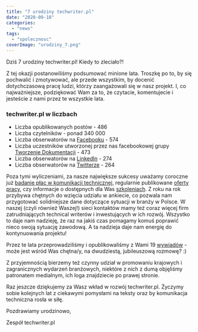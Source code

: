 ```yaml
---
title: "7 urodziny techwriter.pl"
date: "2020-09-18"
categories:
  - "news"
tags:
  - "spolecznosc"
coverImage: "urodziny_7.png"
---
```


Dziś 7 urodziny techwriter.pl! Kiedy to zleciało?!

Z tej okazji postanowiliśmy podsumować minione lata. Troszkę po to, by się pochwalić i zmotywować, ale przede wszystkim, by docenić dotychczasową pracę ludzi, którzy zaangażowali się w nasz projekt. I, co najważniejsze, podziękować Wam za to, że czytacie, komentujecie i jesteście z nami przez te wszystkie lata.

### techwriter.pl w liczbach

- Liczba opublikowanych postów - 486
- Liczba czytelników - ponad 340 000
- Liczba obserwatorów na [Facebooku](https://www.facebook.com/techwriterpl) - 574
- Liczba uczestników utworzonej przez nas facebookowej grupy [Tworzenie Dokumentacji](https://www.facebook.com/groups/tworzeniedokumentacji) - 473
- Liczba obserwatorów na [LinkedIn](https://www.linkedin.com/company/techwriter-pl) - 274
- Liczba obserwatorów na [Twitterze](https://twitter.com/techwriterpl) - 264

Poza tymi wyliczeniami, za nasze największe sukcesy uważamy coroczne już [badanie płac w komunikacji technicznej](http://techwriter.pl/wyniki-badania-plac-w-komunikacji-technicznej-2020/), regularnie publikowane [oferty pracy](http://techwriter.pl/category/news/oferty-pracy/), czy informacje o dostępnych dla Was [szkoleniach](http://techwriter.pl/szkolenia/). Z roku na rok przybywa chętnych do wzięcia udziału w ankiecie, co pozwala nam przygotować solidniejsze dane dotyczące sytuacji w branży w Polsce. W naszej (czyli również Waszej!) sieci kontaktów mamy też coraz więcej firm zatrudniających technical writerów i inwestujących w ich rozwój. Wszystko to daje nam nadzieję, że raz na jakiś czas pomagamy komuś poprawić nieco swoją sytuację zawodową. A ta nadzieja daje nam energię do kontynuowania projektu!

Przez te lata przeprowadziliśmy i opublikowaliśmy z Wami 19 [wywiadów](http://techwriter.pl/category/warsztat/jak-to-robia-inni/) - może jest wśród Was chętna/y, na dwudziestą, jubileuszową rozmowę? :)

Z przyjemnością bierzemy też czynny udział w promowaniu krajowych i zagranicznych wydarzeń branżowych, niektóre z nich z dumą objęliśmy patronatem medialnym, ich loga znajdziecie po prawej stronie.

Raz jeszcze dziękujemy za Wasz wkład w rozwój techwriter.pl. Życzymy sobie kolejnych lat z ciekawymi pomysłami na teksty oraz by komunikacja techniczna rosła w siłę.

Pozdrawiamy urodzinowo,

Zespół techwriter.pl
